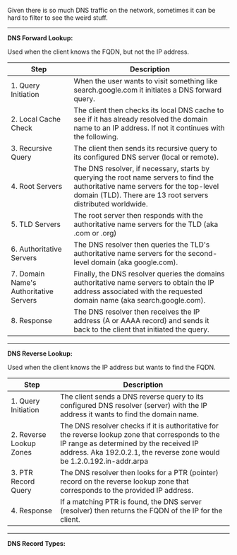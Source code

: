 
Given there is so much DNS traffic on the network, sometimes it can be hard to filter to see the weird stuff. 


-----------------------------------------


**DNS Forward Lookup:** 

Used when the client knows the FQDN, but not the IP address. 

| Step                                   | Description                                                                                                                                                                                      |
|----------------------------------------|--------------------------------------------------------------------------------------------------------------------------------------------------------------------------------------------------|
| 1. Query Initiation                    | When the user wants to visit something like search.google.com it initiates a DNS forward query.                                                                                                  |
| 2. Local Cache Check                   | The client then checks its local DNS cache to see if it has already resolved the domain name to an IP address. If not it continues with the following.                                           |
| 3. Recursive Query                     | The client then sends its recursive query to its configured DNS server (local or remote).                                                                                                        |
| 4. Root Servers                        | The DNS resolver, if necessary, starts by querying the root name servers to find the authoritative name servers for the top-level domain (TLD). There are 13 root servers distributed worldwide. |
| 5. TLD Servers                         | The root server then responds with the authoritative name servers for the TLD (aka .com or .org)                                                                                                 |
| 6. Authoritative Servers               | The DNS resolver then queries the TLD's authoritative name servers for the second-level domain (aka google.com).                                                                                 |
| 7. Domain Name's Authoritative Servers | Finally, the DNS resolver queries the domains authoritative name servers to obtain the IP address associated with the requested domain name (aka search.google.com).                             |
| 8. Response                            | The DNS resolver then receives the IP address (A or AAAA record) and sends it back to the client that initiated the query.                                                                       |

-----------------------------------------


**DNS Reverse Lookup:**

Used when the client knows the IP address but wants to find the FQDN.


| Step                    | Description                                                                                                                                                                                                           |
|-------------------------|-----------------------------------------------------------------------------------------------------------------------------------------------------------------------------------------------------------------------|
| 1. Query Initiation     | The client sends a DNS reverse query to its configured DNS resolver (server) with the IP address it wants to find the domain name.                                                                                    |
| 2. Reverse Lookup Zones | The DNS resolver checks if it is authoritative for the reverse lookup zone that corresponds to the IP range as determined by the received IP address. Aka 192.0.2.1, the reverse zone would be 1.2.0.192.in-addr.arpa |
| 3. PTR Record Query     | The DNS resolver then looks for a PTR (pointer) record on the reverse lookup zone that corresponds to the provided IP address.                                                                                        |
| 4. Response             | If a matching PTR is found, the DNS server (resolver) then returns the FQDN of the IP for the client.                                                                                                                 |


-----------------------------------------


**DNS Record Types:** 



